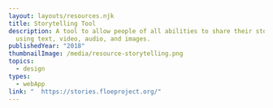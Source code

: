 ```yaml
---
layout: layouts/resources.njk
title: Storytelling Tool
description: A tool to allow people of all abilities to share their stories
  using text, video, audio, and images.
publishedYear: "2018"
thumbnailImage: /media/resource-storytelling.png
topics:
  - design
types:
  - webApp
link: "  https://stories.floeproject.org/"
---
```

